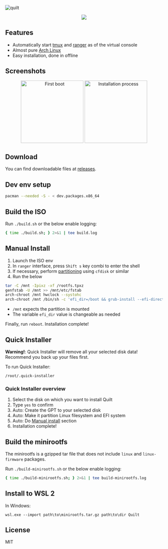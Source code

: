![quilt](https://socialify.git.ci/sakkke/quilt/image?description=1&descriptionEditable=The%20Linux%20distro&font=Bitter&name=1&pattern=Charlie%20Brown&stargazers=1&theme=Dark)

<p align="center">
  <a href="https://discord.gg/pH9f6VyUbk">
    <img src="https://img.shields.io/discord/952831486980153344?color=000&logo=discord&labelColor=000&logoColor=fff&style=for-the-badge">
  </a>
</p>

## Features

- Automatically start [tmux] and [ranger] as of the virtual console
- Almost pure [Arch Linux]
- Easy installation, done in offline

## Screenshots

<p align="center">
  <img alt="First boot" src="https://i.imgur.com/QL9zgYu.png" width="200">
  <img alt="Installation process" src="https://i.imgur.com/4bRBL1d.png" width="200">
</p>

## Download

You can find downloadable files at [releases].

## Dev env setup

```bash
pacman --needed -S - < dev.packages.x86_64
```

## Build the ISO

Run `./build.sh` or the below enable logging:

```bash
{ time ./build.sh; } 2>&1 | tee build.log
```

## Manual Install

1. Launch the ISO env
2. In `ranger` interface, press `Shift s` key combi to enter the shell
3. If necessary, perform [partitioning] using `cfdisk` or similar
4. Run the below

```bash
tar -C /mnt -Ipixz -xf /rootfs.tpxz
genfstab -U /mnt >> /mnt/etc/fstab
arch-chroot /mnt hwclock --systohc
arch-chroot /mnt /bin/sh -c 'efi_dir=/boot && grub-install --efi-directory="$efi_dir" && grub-mkconfig -o "$efi_dir/grub/grub.cfg"'
```

- `/mnt` expects the partition is mounted
- The variable `efi_dir` value is changeable as needed

Finally, run `reboot`.
Installation complete!

## Quick Installer

**Warning!**: Quick Installer will remove all your selected disk data!
Recommend you back up your files first.

To run Quick Installer:

```bash
/root/.quick-installer
```

### Quick Installer overview

1. Select the disk on which you want to install Quilt
2. Type `yes` to confirm
3. Auto: Create the GPT to your selected disk
4. Auto: Make it partition Linux filesystem and EFI system
5. Auto: Do [Manual install] section
6. Installation complete!

## Build the minirootfs

The minirootfs is a gzipped tar file that does not include `linux` and `linux-firmware` packages.

Run `./build-minirootfs.sh` or the below enable logging:

```bash
{ time ./build-minirootfs.sh; } 2>&1 | tee build-minirootfs.log
```

## Install to WSL 2

In Windows:

```
wsl.exe --import path\to\minirootfs.tar.gz path\to\dir Quilt
```

## License

MIT

[Arch Linux]: https://archlinux.org/
[Manual install]: #manual-install
[releases]: https://github.com/sakkke/quilt/releases
[partitioning]: https://wiki.archlinux.org/title/Partitioning
[ranger]: https://wiki.archlinux.org/title/Ranger
[tmux]: https://wiki.archlinux.org/title/Tmux
